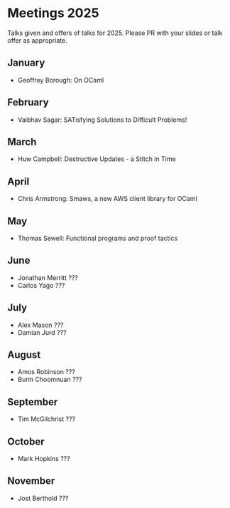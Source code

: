 # Meetings 2025

Talks given and offers of talks for 2025. Please PR with your slides or talk offer as appropriate.

## January
- Geoffrey Borough: On OCaml

## February
- Vaibhav Sagar: SATisfying Solutions to Difficult Problems!

## March
 - Huw Campbell: Destructive Updates - a Stitch in Time
   
## April
 - Chris Armstrong: Smaws, a new AWS client library for OCaml

## May
 - Thomas Sewell: Functional programs and proof tactics

## June
 - Jonathan Merritt ???
 - Carlos Yago ???

## July
 - Alex Mason ???
 - Damian Jurd ???

## August
 - Amos Robinson ???
 - Burin Choomnuan ???
   
## September
 - Tim McGilchrist ???

## October
 - Mark Hopkins ???

## November
 - Jost Berthold ???
